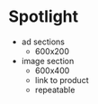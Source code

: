 # Spotlight
- ad sections
    + 600x200
- image section
    + 600x400
    + link to product
    + repeatable
